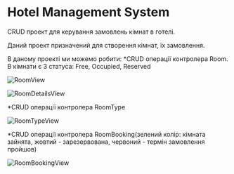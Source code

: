 Hotel Management System
==================================

CRUD проект для керування замовлень кімнат в готелі.

Даний проект призначений для створення кімнат, їх замовлення.

В даному проекті ми можемо робити:
 *CRUD операції контролера Room. В кімнати є 3 статуса: Free, Occupied, Reserved

![RoomView](https://user-images.githubusercontent.com/37077122/95252267-6f5b5200-0825-11eb-9210-1abfb323c350.png)

![RoomDetailsView](https://user-images.githubusercontent.com/37077122/95252465-afbad000-0825-11eb-8887-6e6d583e550e.png)

 *CRUD операції контролера RoomType

![RoomTypeView](https://user-images.githubusercontent.com/37077122/95252287-77b38d00-0825-11eb-9b13-f5a3502cba43.png)

 *CRUD операції контролера RoomBooking(зелений колір: кімната зайнята, жовтий - зарезервована, червоний -   термін замовлення пройшов)

![RoomBookingView](https://user-images.githubusercontent.com/37077122/95252486-b5181a80-0825-11eb-9620-bdfea65b8a98.png)

